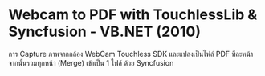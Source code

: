 # Webcam to PDF with TouchlessLib & Syncfusion - VB.NET (2010)

การ Capture ภาพจากกล้อง WebCam Touchless SDK และแปลงเป็นไฟล์ PDF ทีละหน้า จากนั้นรวมทุกหน้า (Merge) เข้าเป็น 1 ไฟล์ ด้วย Syncfusion
